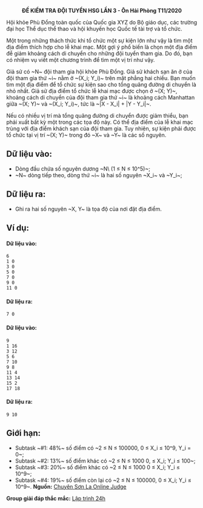 **<center>ĐỀ KIỂM TRA ĐỘI TUYỂN HSG LẦN 3 - Ôn Hải Phòng T11/2020</center>**

Hội khỏe Phù Đổng toàn quốc của Quốc gia XYZ do Bộ giáo dục, các trường đại học Thể dục thể thao và hội khuyến học Quốc tế tài trợ và tổ chức.

Một trong những thách thức khi tổ chức một sự kiện lớn như vậy là tìm một địa điểm thích hợp cho lễ khai mạc. Một gợi ý phổ biến là chọn một địa điểm để giảm khoảng cách di chuyển cho những đội tuyển tham gia. Do đó, bạn có nhiệm vụ viết một chương trình để tìm một vị trí như vậy.

Giả sử có ~N~ đội tham gia hội khỏe Phù Đổng. Giả sử khách sạn ăn ở của đội tham gia thứ ~i~ nằm ở ~(X_i; Y_i)~ trên mặt phẳng hai chiều. Bạn muốn tìm một địa điểm để tổ chức sự kiện sao cho tổng quãng đường di chuyển là nhỏ nhất. Giả sử địa điểm tổ chức lễ khai mạc được chọn ở ~(X; Y)~, khoảng cách di chuyển của đội tham gia thứ ~i~ là khoảng cách Manhattan giữa ~(X; Y)~ và ~(X_i; Y_i)~, tức là ~|X - X_i| + |Y - Y_i|~.

Nếu có nhiều vị trí mà tổng quãng đường di chuyển được giảm thiểu, bạn phải xuất bất kỳ một trong các tọa độ này. Có thể địa điểm của lễ khai mạc trùng với địa điểm khách sạn của đội tham gia. Tuy nhiên, sự kiện phải được tổ chức tại vị trí ~(X; Y)~ trong đó ~X~ và ~Y~ là các số nguyên.

## Dữ liệu vào:
- Dòng đầu chứa số nguyên dương ~N\ (1 ≤ N ≤ 10^5)~; 
- ~N~ dòng tiếp theo, dòng thứ ~i~ là hai số nguyên ~X_i~ và ~Y_i~;

## Dữ liệu ra:
- Ghi ra hai số nguyên ~X, Y~ là tọa độ của nơi đặt địa điểm.

## Ví dụ:
#### Dữ liệu vào:
```
6
1 0
3 0
5 0
7 0
9 0
11 0
```

#### Dữ liệu ra:
```
7 0
```

#### Dữ liệu vào:
```
9
1 16
3 12
5 6
7 10
9 8
11 4
13 14
15 2
17 18
```

#### Dữ liệu ra:
```
9 10
```

## Giới hạn:
- Subtask ~\#1: 48\%~ số điểm có ~2 ≤ N ≤ 100000, 0 ≤ X_i ≤ 10^9, Y_i = 0~; 
- Subtask ~\#2: 13\%~ số điểm khác có ~2 ≤ N ≤ 1000 0, ≤ X_i; Y_i ≤ 100~;
- Subtask ~\#3: 20\%~ số điểm khác có ~2 ≤ N ≤ 1000 0 ≤ X_i; Y_i ≤ 10^9~;
- Subtask ~\#4: 19\%~ số điểm còn lại có ~2 ≤ N ≤ 100000, 0 ≤ X_i; Y_i ≤ 10^9~.
**Nguồn:** [Chuyên Sơn La Online Judge](http://csloj.ddns.net/)

**Group giải đáp thắc mắc:** [Lập trình 24h](https://www.facebook.com/groups/1386904321519984)